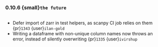 ### 0.10.6 {small}`the future`

```{rubric} Bugfix
```

* Defer import of zarr in test helpers, as scanpy CI job relies on them {pr}`1343` {user}`ilan-gold`
* Writing a dataframe with non-unique column names now throws an error, instead of silently overwriting {pr}`1335` {user}`ivirshup`

```{rubric} Documentation
```

```{rubric} Performance
```
